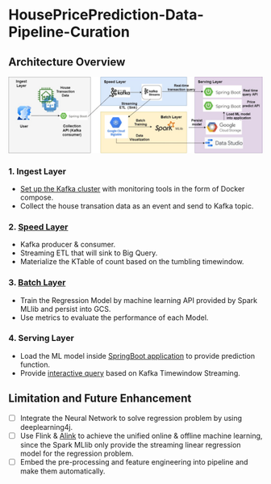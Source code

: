 

# HousePricePrediction-Data-Pipeline-Curation


## Architecture Overview

![](https://raw.githubusercontent.com/saLeox/photoHub/main/1621223014.jpg)

### 1. Ingest Layer
 
 - [Set up the Kafka cluster](https://github.com/saLeox/kafka-cluster-docker-setup) with monitoring tools in the form of Docker compose.
 - Collect the house transation data as an event and send to Kafka topic.
	
 ### 2. [Speed Layer](https://github.com/saLeox/HousePricePrediction-Streaming-Data-Pipeline)
 
 -  Kafka producer & consumer.
  - Streaming ETL that will sink to Big Query.
  - Materialize the KTable of count based on the tumbling timewindow.
 
###  3. [Batch Layer](https://github.com/saLeox/HousePricePrediction-BatchTraining)
 
 - Train the Regression Model by machine learning API provided by Spark MLlib and persist into GCS.
 - Use metrics to evaluate the performance of each Model.

 ### 4. Serving Layer
 
 - Load the ML model inside [SpringBoot application](https://github.com/saLeox/HousePricePrediction-ServingAPI) to provide prediction function.
 - Provide [interactive query](https://github.com/saLeox/HousePricePrediction-Streaming-Data-Pipeline/blob/main/src/main/java/com/gof/springcloud/streams/query/InteractiveQueryController.java) based on Kafka Timewindow Streaming.

## Limitation and Future Enhancement

 - [ ] Integrate the Neural Network to solve regression problem by using
       deeplearning4j.
 - [ ] Use Flink & [Alink](https://github.com/alibaba/Alink) to achieve the unified online & offline machine
       learning, since the Spark MLlib only provide the streaming linear regression model for the regression problem.
 - [ ] Embed the pre-processing and feature engineering into pipeline
       and make them automatically.

